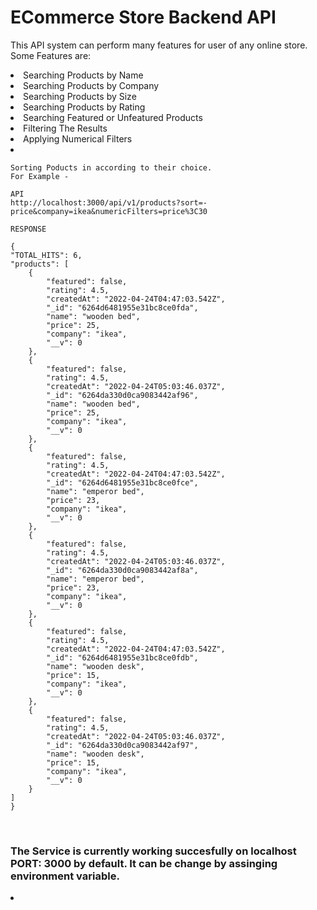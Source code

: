 # ECommerce Store Backend API

This API system can perform many features for user of any online store.
Some Features are:
<li>  Searching Products by Name </li>
<li>  Searching Products by Company </li>
<li>  Searching Products by Size  </li>
<li>  Searching Products by Rating </li>
<li>  Searching Featured or Unfeatured Products
<li>  Filtering The Results
<li>  Applying Numerical Filters 
    <li>

    Sorting Poducts in according to their choice.
    For Example -

    API
    http://localhost:3000/api/v1/products?sort=-price&company=ikea&numericFilters=price%3C30

    RESPONSE

    {
    "TOTAL_HITS": 6,
    "products": [
        {
            "featured": false,
            "rating": 4.5,
            "createdAt": "2022-04-24T04:47:03.542Z",
            "_id": "6264d6481955e31bc8ce0fda",
            "name": "wooden bed",
            "price": 25,
            "company": "ikea",
            "__v": 0
        },
        {
            "featured": false,
            "rating": 4.5,
            "createdAt": "2022-04-24T05:03:46.037Z",
            "_id": "6264da330d0ca9083442af96",
            "name": "wooden bed",
            "price": 25,
            "company": "ikea",
            "__v": 0
        },
        {
            "featured": false,
            "rating": 4.5,
            "createdAt": "2022-04-24T04:47:03.542Z",
            "_id": "6264d6481955e31bc8ce0fce",
            "name": "emperor bed",
            "price": 23,
            "company": "ikea",
            "__v": 0
        },
        {
            "featured": false,
            "rating": 4.5,
            "createdAt": "2022-04-24T05:03:46.037Z",
            "_id": "6264da330d0ca9083442af8a",
            "name": "emperor bed",
            "price": 23,
            "company": "ikea",
            "__v": 0
        },
        {
            "featured": false,
            "rating": 4.5,
            "createdAt": "2022-04-24T04:47:03.542Z",
            "_id": "6264d6481955e31bc8ce0fdb",
            "name": "wooden desk",
            "price": 15,
            "company": "ikea",
            "__v": 0
        },
        {
            "featured": false,
            "rating": 4.5,
            "createdAt": "2022-04-24T05:03:46.037Z",
            "_id": "6264da330d0ca9083442af97",
            "name": "wooden desk",
            "price": 15,
            "company": "ikea",
            "__v": 0
        }
    ]
    }

</li>    


<br>

### The Service is currently working succesfully on localhost PORT: 3000 by default. It can be change by assinging environment variable.
<li> 


      
       




     